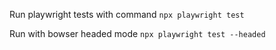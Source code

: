 Run playwright tests with command ```npx playwright test```

Run with bowser headed mode ```npx playwright test --headed```
